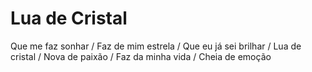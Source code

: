 Lua de Cristal
=========

Que me faz sonhar / Faz de mim estrela / Que eu já sei brilhar / Lua de cristal / Nova de paixão / Faz da minha vida / Cheia de emoção
